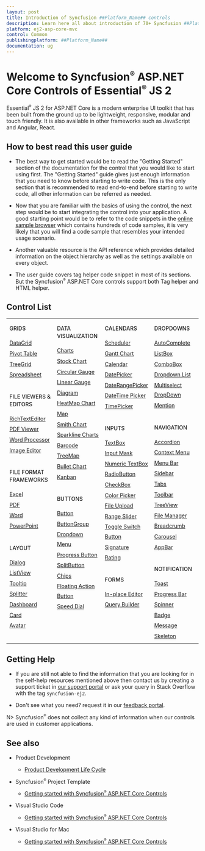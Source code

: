 ```yaml
---
layout: post
title: Introduction of Syncfusion ##Platform_Name## controls
description: Learn here all about introduction of 70+ Syncfusion ##Platform_Name## UI controls powered by Essential JS 2.
platform: ej2-asp-core-mvc
control: Common
publishingplatform: ##Platform_Name##
documentation: ug
---
```


# Welcome to Syncfusion<sup style="font-size:70%">&reg;</sup> ASP.NET Core Controls of Essential<sup style="font-size:70%">&reg;</sup> JS 2

Essential<sup style="font-size:70%">&reg;</sup> JS 2 for ASP.NET Core is a modern enterprise UI toolkit that has been built from the ground up to be lightweight, responsive, modular and touch friendly. It is also available in other frameworks such as JavaScript and Angular, React.

## How to best read this user guide

* The best way to get started would be to read the "Getting Started" section of the documentation for the control that you would like to start using first. The "Getting Started" guide gives just enough information that you need to know before starting to write code. This is the only section that is recommended to read end-to-end before starting to write code, all other information can be referred as needed.

* Now that you are familiar with the basics of using the control, the next step would be to start integrating the control into your application. A good starting point would be to refer to the code snippets in the [online sample browser](hhttps://ej2.syncfusion.com/aspnetcore/grid/gridoverview) which contains hundreds of code samples, it is very likely that you will find a code sample that resembles your intended usage scenario.

* Another valuable resource is the API reference which provides detailed information on the object hierarchy as well as the settings available on every object.

* The user guide covers tag helper code snippet in most of its sections. But the Syncfusion<sup style="font-size:70%">&reg;</sup> ASP.NET Core controls support both Tag helper and HTML helper. 

## Control List

<style>
#table
{
border:0!important;
line-height: 160% !important;
}

tr
{
border:0 !important;
}

td
{
border:0!important;
vertical-align: top;
}

.control-anchor-link
{
font-size: 14px !important;
text-decoration: none!important;
text-align: left!important;
padding: 1px 0px;
}
.control-category-topics
{
font-size: 14px !important;
font-weight: 500!important;
border:0 !important;
line-height: 20px;
}
.control-category
{
font-size: 14px !important;
font-weight: 500!important;
border:0 !important;
text-align: left!important;
line-height: 20px;
padding-top: 20px;
}

</style>

<table id="table">
<tbody>
<colgroup>
<col style="width: 25%">
<col style="width: 25%">
<col style="width: 25%">
<col style="width: 25%">
</colgroup>
</tbody>
<tr>
    <td>
        <div><p class="control-category-topics">GRIDS</p></div>
        <div class="control-anchor-link"><a target="_self" href="https://ej2.syncfusion.com/aspnetcore/documentation/grid/getting-started-core">DataGrid</a></div>
        <div class="control-anchor-link"><a target="_self" href="https://ej2.syncfusion.com/aspnetcore/documentation/pivot-table/getting-started">Pivot Table</a></div>
        <div class="control-anchor-link"><a target="_self" href="https://ej2.syncfusion.com/aspnetcore/documentation/tree-grid/getting-started-core">TreeGrid</a></div>
        <div class="control-anchor-link"><a target="_self" href="https://ej2.syncfusion.com/aspnetcore/documentation/spreadsheet/getting-started-core">Spreadsheet</a></div>
        <div><p class="control-category">FILE VIEWERS & EDITORS</p></div>
        <div class="control-anchor-link"><a target="_self" href="https://ej2.syncfusion.com/aspnetcore/documentation/rich-text-editor/getting-started">RichTextEditor</a></div>
        <div class="control-anchor-link"><a target="_self" href="https://ej2.syncfusion.com/aspnetcore/documentation/pdfviewer/getting-started">PDF Viewer</a></div>
        <div class="control-anchor-link"><a target="_self" href="https://ej2.syncfusion.com/aspnetcore/documentation/document-editor/getting-started-core">Word Processor</a></div>
        <div class="control-anchor-link"><a target="_self" href="https://ej2.syncfusion.com/aspnetcore/documentation/image-editor/getting-started">Image Editor</a></div>
        <div><p class="control-category">FILE FORMAT FRAMEWORKS</p></div>
        <div class="control-anchor-link"><a target="_self" href="https://help.syncfusion.com/file-formats/xlsio/create-read-edit-excel-files-in-asp-net-core-c-sharp">Excel</a></div>
        <div class="control-anchor-link"><a target="_self" href="https://help.syncfusion.com/file-formats/pdf/create-pdf-file-in-asp-net-core">PDF</a></div>
        <div class="control-anchor-link"><a target="_self" href="https://help.syncfusion.com/file-formats/docio/create-word-document-in-asp-net-core">Word</a></div>
        <div class="control-anchor-link"><a target="_self" href="https://help.syncfusion.com/file-formats/presentation/create-read-edit-powerpoint-files-in-asp-net-core-c-sharp">PowerPoint</a></div>
        <div><p class="control-category">LAYOUT</p></div>
        <div class="control-anchor-link"><a target="_self" href="https://ej2.syncfusion.com/aspnetcore/documentation/dialog/getting-started">Dialog</a></div>
        <div class="control-anchor-link"><a target="_self" href="https://ej2.syncfusion.com/aspnetcore/documentation/listview/getting-started">ListView</a></div>
        <div class="control-anchor-link"><a target="_self" href="https://ej2.syncfusion.com/aspnetcore/documentation/tooltip/getting-started-asp-core">Tooltip</a></div>
        <div class="control-anchor-link"><a target="_self" href="https://ej2.syncfusion.com/aspnetcore/documentation/splitter/getting-started">Splitter</a></div>
        <div class="control-anchor-link"><a target="_self" href="https://ej2.syncfusion.com/aspnetcore/documentation/dashboard-layout/getting-started">Dashboard</a></div>
        <div class="control-anchor-link"><a target="_self" href="https://ej2.syncfusion.com/aspnetcore/documentation/card/getting-started">Card</a></div>
        <div class="control-anchor-link"><a target="_self" href="https://ej2.syncfusion.com/aspnetcore/documentation/avatar/getting-started-asp-core">Avatar</a></div>
    </td>
    <td>
        <div><p class="control-category-topics">DATA VISUALIZATION</p></div>
        <div class="control-anchor-link"><a target="_self" href="https://ej2.syncfusion.com/aspnetcore/documentation/chart/getting-started">Charts</a></div>
        <div class="control-anchor-link"><a target="_self" href="https://ej2.syncfusion.com/aspnetcore/documentation/stock-chart/getting-started">Stock Chart</a></div>
        <div class="control-anchor-link"><a target="_self" href="https://ej2.syncfusion.com/aspnetcore/documentation/circular-gauge/getting-started">Circular Gauge</a></div>
        <div class="control-anchor-link"><a target="_self" href="https://ej2.syncfusion.com/aspnetcore/documentation/linear-gauge/getting-started">Linear Gauge</a></div>
        <div class="control-anchor-link"><a target="_self" href="https://ej2.syncfusion.com/aspnetcore/documentation/diagram/getting-started">Diagram</a></div>
        <div class="control-anchor-link"><a target="_self" href="https://ej2.syncfusion.com/aspnetcore/documentation/heatmap-chart/getting-started">HeatMap Chart</a></div>
        <div class="control-anchor-link"><a target="_self" href="https://ej2.syncfusion.com/aspnetcore/documentation/maps/getting-started">Map</a></div>
        <div class="control-anchor-link"><a target="_self" href="https://ej2.syncfusion.com/aspnetcore/documentation/smithchart/getting-started">Smith Chart</a></div>
        <div class="control-anchor-link"><a target="_self" href="https://ej2.syncfusion.com/aspnetcore/documentation/sparkline/getting-started">Sparkline Charts</a></div>
        <div class="control-anchor-link"><a target="_self" href="https://ej2.syncfusion.com/aspnetcore/documentation/barcode/getting-started">Barcode</a></div>
        <div class="control-anchor-link"><a target="_self" href="https://ej2.syncfusion.com/aspnetcore/documentation/treemap/getting-started">TreeMap</a></div>
        <div class="control-anchor-link"><a target="_self" href="https://ej2.syncfusion.com/aspnetcore/documentation/bullet-chart/getting-started">Bullet Chart</a></div>
        <div class="control-anchor-link"><a target="_self" href="https://ej2.syncfusion.com/aspnetcore/documentation/kanban/getting-started">Kanban</a></div>
        <div><p class="control-category">BUTTONS</p></div>
        <div class="control-anchor-link"><a target="_self" href="https://ej2.syncfusion.com/aspnetcore/documentation/button/getting-started">Button</a></div>
        <div class="control-anchor-link"><a target="_self" href="https://ej2.syncfusion.com/aspnetcore/documentation/button-group/getting-started">ButtonGroup</a></div>
        <div class="control-anchor-link"><a target="_self" href="https://ej2.syncfusion.com/aspnetcore/documentation/drop-down-button/getting-started">Dropdown Menu</a></div>
        <div class="control-anchor-link"><a target="_self" href="https://ej2.syncfusion.com/aspnetcore/documentation/progress-button/getting-started">Progress Button</a></div>
        <div class="control-anchor-link"><a target="_self" href="https://ej2.syncfusion.com/aspnetcore/documentation/split-button/getting-started">SplitButton</a></div>
        <div class="control-anchor-link"><a target="_self" href="https://ej2.syncfusion.com/aspnetcore/documentation/chips/getting-started">Chips</a></div>
        <div class="control-anchor-link"><a target="_self" href="https://ej2.syncfusion.com/aspnetcore/documentation/floating-action-button/getting-started">Floating Action Button</a></div>
        <div class="control-anchor-link"><a target="_self" href="https://ej2.syncfusion.com/aspnetcore/documentation/speeddial/getting-started">Speed Dial</a></div>
    </td>
    <td>
        <div><p class="control-category-topics">CALENDARS</p></div>
        <div class="control-anchor-link"><a target="_self" href="https://ej2.syncfusion.com/aspnetcore/documentation/schedule/getting-started">Scheduler</a></div>
        <div class="control-anchor-link"><a target="_self" href="https://ej2.syncfusion.com/aspnetcore/documentation/gantt/getting-started">Gantt Chart</a></div>
        <div class="control-anchor-link"><a target="_self" href="https://ej2.syncfusion.com/aspnetcore/documentation/calendar/getting-started">Calendar</a></div>
        <div class="control-anchor-link"><a target="_self" href="https://ej2.syncfusion.com/aspnetcore/documentation/datepicker/getting-started">DatePicker</a></div>
        <div class="control-anchor-link"><a target="_self" href="https://ej2.syncfusion.com/aspnetcore/documentation/daterangepicker/getting-started">DateRangePicker</a></div>
        <div class="control-anchor-link"><a target="_self" href="https://ej2.syncfusion.com/aspnetcore/documentation/datetimepicker/getting-started">DateTime Picker</a></div>
        <div class="control-anchor-link"><a target="_self" href="https://ej2.syncfusion.com/aspnetcore/documentation/timepicker/getting-started">TimePicker</a></div>
        <div><p class="control-category">INPUTS</p></div>
        <div class="control-anchor-link"><a target="_self" href="https://ej2.syncfusion.com/aspnetcore/documentation/textbox/getting-started">TextBox</a></div>
        <div class="control-anchor-link"><a target="_self" href="https://ej2.syncfusion.com/aspnetcore/documentation/maskedtextbox/getting-started">Input Mask</a></div>
        <div class="control-anchor-link"><a target="_self" href="https://ej2.syncfusion.com/aspnetcore/documentation/numerictextbox/getting-started">Numeric TextBox</a></div>
        <div class="control-anchor-link"><a target="_self" href="https://ej2.syncfusion.com/aspnetcore/documentation/radio-button/getting-started">RadioButton</a></div>
        <div class="control-anchor-link"><a target="_self" href="https://ej2.syncfusion.com/aspnetcore/documentation/check-box/getting-started">CheckBox</a></div>
        <div class="control-anchor-link"><a target="_self" href="https://ej2.syncfusion.com/aspnetcore/documentation/color-picker/getting-started">Color Picker</a></div>
        <div class="control-anchor-link"><a target="_self" href="https://ej2.syncfusion.com/aspnetcore/documentation/uploader/getting-started">File Upload</a></div>
        <div class="control-anchor-link"><a target="_self" href="https://ej2.syncfusion.com/aspnetcore/documentation/range-slider/getting-started">Range Slider</a></div>
        <div class="control-anchor-link"><a target="_self" href="https://ej2.syncfusion.com/aspnetcore/documentation/switch/getting-started">Toggle Switch Button</a></div>
        <div class="control-anchor-link"><a target="_self" href="https://ej2.syncfusion.com/aspnetcore/documentation/signature/getting-started">Signature</a></div>
        <div class="control-anchor-link"><a target="_self" href="https://ej2.syncfusion.com/aspnetcore/documentation/rating/getting-started">Rating</a></div>
        <div><p class="control-category">FORMS</p></div>
        <div class="control-anchor-link"><a target="_self" href="https://ej2.syncfusion.com/aspnetcore/documentation/in-place-editor/getting-started">In-place Editor</a></div>
        <div class="control-anchor-link"><a target="_self" href="https://ej2.syncfusion.com/aspnetcore/documentation/query-builder/getting-started">Query Builder</a></div>
    </td>
    <td>
        <div><p class="control-category-topics">DROPDOWNS</p></div>
        <div class="control-anchor-link"><a target="_self" href="https://ej2.syncfusion.com/aspnetcore/documentation/auto-complete/getting-started">AutoComplete</a></div>
        <div class="control-anchor-link"><a target="_self" href="https://ej2.syncfusion.com/aspnetcore/documentation/list-box/getting-started-core">ListBox</a></div>
        <div class="control-anchor-link"><a target="_self" href="https://ej2.syncfusion.com/aspnetcore/documentation/combo-box/getting-started">ComboBox</a></div>
        <div class="control-anchor-link"><a target="_self" href="https://ej2.syncfusion.com/aspnetcore/documentation/drop-down-list/getting-started">Dropdown List</a></div>
        <div class="control-anchor-link"><a target="_self" href="https://ej2.syncfusion.com/aspnetcore/documentation/multi-select/getting-started">Multiselect DropDown</a></div>
        <div class="control-anchor-link"><a target="_self" href="https://ej2.syncfusion.com/aspnetcore/documentation/mention/getting-started">Mention</a></div>
        <div><p class="control-category">NAVIGATION</p></div>
        <div class="control-anchor-link"><a target="_self" href="https://ej2.syncfusion.com/aspnetcore/documentation/accordion/getting-started">Accordion</a></div>
        <div class="control-anchor-link"><a target="_self" href="https://ej2.syncfusion.com/aspnetcore/documentation/context-menu/getting-started">Context Menu</a></div>
        <div class="control-anchor-link"><a target="_self" href="https://ej2.syncfusion.com/aspnetcore/documentation/menu/getting-started">Menu Bar</a></div>
        <div class="control-anchor-link"><a target="_self" href="https://ej2.syncfusion.com/aspnetcore/documentation/sidebar/getting-started">Sidebar</a></div>
        <div class="control-anchor-link"><a target="_self" href="https://ej2.syncfusion.com/aspnetcore/documentation/tab/getting-started">Tabs</a></div>
        <div class="control-anchor-link"><a target="_self" href="https://ej2.syncfusion.com/aspnetcore/documentation/toolbar/getting-started">Toolbar</a></div>
        <div class="control-anchor-link"><a target="_self" href="https://ej2.syncfusion.com/aspnetcore/documentation/treeview/getting-started">TreeView</a></div>
        <div class="control-anchor-link"><a target="_self" href="https://ej2.syncfusion.com/aspnetcore/documentation/file-manager/getting-started">File Manager</a></div>
        <div class="control-anchor-link"><a target="_self" href="https://ej2.syncfusion.com/aspnetcore/documentation/breadcrumb/getting-started">Breadcrumb</a></div>
        <div class="control-anchor-link"><a target="_self" href="https://ej2.syncfusion.com/aspnetcore/documentation/carousel/getting-started">Carousel</a></div>
        <div class="control-anchor-link"><a target="_self" href="https://ej2.syncfusion.com/aspnetcore/documentation/appbar/getting-started">AppBar</a></div>
        <div><p class="control-category">NOTIFICATION</p></div>
        <div class="control-anchor-link"><a target="_self" href="https://ej2.syncfusion.com/aspnetcore/documentation/toast/getting-started">Toast</a></div>
        <div class="control-anchor-link"><a target="_self" href="https://ej2.syncfusion.com/aspnetcore/documentation/progress-bar/getting-started">Progress Bar</a></div>
        <div class="control-anchor-link"><a target="_self" href="https://ej2.syncfusion.com/aspnetcore/documentation/spinner/getting-started-asp-core">Spinner</a></div>
        <div class="control-anchor-link"><a target="_self" href="https://ej2.syncfusion.com/aspnetcore/documentation/badge/getting-started-asp-core">Badge</a></div>
        <div class="control-anchor-link"><a target="_self" href="https://ej2.syncfusion.com/aspnetcore/documentation/message/getting-started">Message</a></div>
        <div class="control-anchor-link"><a target="_self" href="https://ej2.syncfusion.com/aspnetcore/documentation/skeleton/getting-started">Skeleton</a></div>
    </td>
</tr>
</table>
<!-- markdownlint-enable MD033 MD018 -->

## Getting Help

* If you are still not able to find the information that you are looking for in the self-help resources mentioned above then contact us by creating a support ticket in [our support portal](https://www.syncfusion.com/support/directtrac/incidents/newincident) or ask your query in Stack Overflow with the tag `syncfusion-ej2`.

* Don't see what you need? request it in our [feedback portal](https://www.syncfusion.com/feedback/aspnet-core).

N> Syncfusion<sup style="font-size:70%">&reg;</sup> does not collect any kind of information when our controls are used in customer applications.

## See also

* Product Development

    * [Product Development Life Cycle](https://www.syncfusion.com/support/product-lifecycle/)

* Syncfusion<sup style="font-size:70%">&reg;</sup> Project Template

    * [Getting started with Syncfusion<sup style="font-size:70%">&reg;</sup> ASP.NET Core Controls](https://ej2.syncfusion.com/aspnetcore/documentation/getting-started/project-template)

* Visual Studio Code

    * [Getting started with Syncfusion<sup style="font-size:70%">&reg;</sup> ASP.NET Core Controls](https://ej2.syncfusion.com/aspnetcore/documentation/getting-started/vscode)

* Visual Studio for Mac

    * [Getting started with Syncfusion<sup style="font-size:70%">&reg;</sup> ASP.NET Core Controls](https://ej2.syncfusion.com/aspnetcore/documentation/getting-started/visual-studio-mac)

